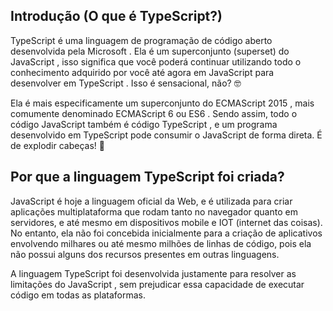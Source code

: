 ## Introdução (O que é TypeScript?)

TypeScript é uma linguagem de programação de código aberto desenvolvida pela Microsoft . Ela é um superconjunto (superset) do JavaScript , isso significa que você poderá continuar utilizando todo o conhecimento adquirido por você até agora em JavaScript para desenvolver em TypeScript . Isso é sensacional, não? 🤓

Ela é mais especificamente um superconjunto do ECMAScript 2015 , mais comumente denominado ECMAScript 6 ou ES6 . Sendo assim, todo o código JavaScript também é código TypeScript , e um programa desenvolvido em TypeScript pode consumir o JavaScript de forma direta. É de explodir cabeças! 🤯

## Por que a linguagem TypeScript foi criada?

JavaScript é hoje a linguagem oficial da Web, e é utilizada para criar aplicações multiplataforma que rodam tanto no navegador quanto em servidores, e até mesmo em dispositivos mobile e IOT (internet das coisas). No entanto, ela não foi concebida inicialmente para a criação de aplicativos envolvendo milhares ou até mesmo milhões de linhas de código, pois ela não possui alguns dos recursos presentes em outras linguagens.

A linguagem TypeScript foi desenvolvida justamente para resolver as limitações do JavaScript , sem prejudicar essa capacidade de executar código em todas as plataformas.
